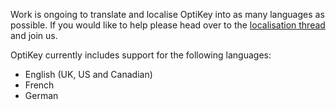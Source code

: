 Work is ongoing to translate and localise OptiKey into as many languages as possible. If you would like to help please head over to the [localisation thread](https://github.com/JuliusSweetland/OptiKey/issues/148) and join us.

OptiKey currently includes support for the following languages:

* English (UK, US and Canadian)
* French
* German
